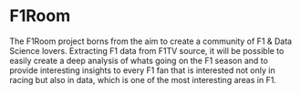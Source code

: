 # F1Room

The F1Room project borns from the aim to create a community of F1 & Data Science lovers. Extracting F1 data from F1TV source, it will be possible to easily create a deep analysis of whats going on the F1 season and to provide interesting insights to every F1 fan that is interested not only in racing but also in data, which is one of the most interesting areas in F1.
